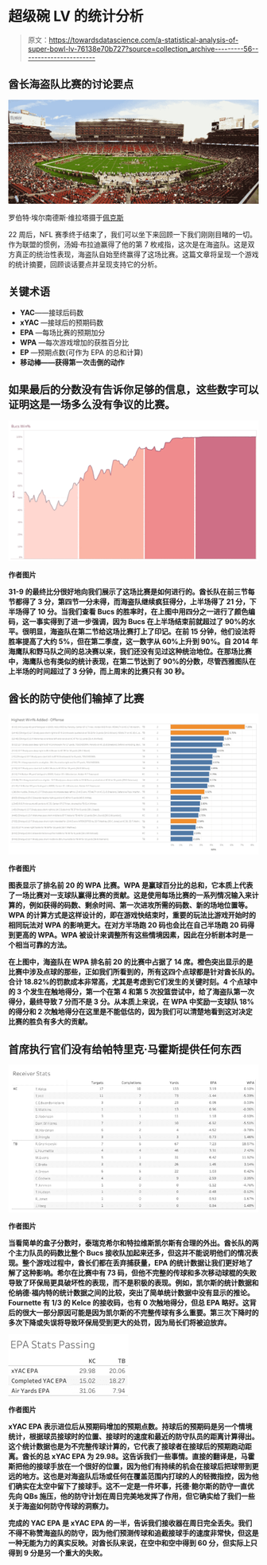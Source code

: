 # 超级碗 LV 的统计分析

> 原文：<https://towardsdatascience.com/a-statistical-analysis-of-super-bowl-lv-76138e70b727?source=collection_archive---------56----------------------->

## 酋长海盗队比赛的讨论要点

![](img/f4a540adc4b42ac3d0330f3ec192d44f.png)

罗伯特·埃尔南德斯·维拉塔摄于[佩克斯](https://www.pexels.com/photo/nfl-stadium-field-full-with-crowd-watching-the-game-during-daytime-128457/?utm_content=attributionCopyText&utm_medium=referral&utm_source=pexels)

22 周后，NFL 赛季终于结束了，我们可以坐下来回顾一下我们刚刚目睹的一切。作为联盟的惯例，汤姆·布拉迪赢得了他的第 7 枚戒指，这次是在海盗队。这是双方真正的统治性表现，海盗队自始至终赢得了这场比赛。这篇文章将呈现一个游戏的统计摘要，回顾谈话要点并呈现支持它的分析。

## 关键术语

*   **YAC**——接球后码数
*   **xYAC** —接球后的预期码数
*   **EPA** —每场比赛的预期加分
*   **WPA** —每次游戏增加的获胜百分比
*   **EP** —预期点数(可作为 EPA 的总和计算)
*   **移动******棒**——获得第一次击倒的动作**

## **如果最后的分数没有告诉你足够的信息，这些数字可以证明这是一场多么没有争议的比赛。**

**![](img/6e7c23d89bf27fcbb807951afba64daf.png)**

**作者图片**

**31-9 的最终比分很好地向我们展示了这场比赛是如何进行的。酋长队在前三节每节都得了 3 分，第四节一分未得，而海盗队继续疯狂得分，上半场得了 21 分，下半场得了 10 分。当我们查看 Bucs 的胜率时，在上图中用四分之一进行了颜色编码，这一事实得到了进一步强调，因为 Bucs 在上半场结束前就超过了 90%的水平。很明显，海盗队在第二节给这场比赛打上了印记。在前 15 分钟，他们设法将胜率提高了大约 5%，但在第二季度，这一数字从 60%上升到 90%。自 2014 年海鹰队和野马队之间的总决赛以来，我们还没有见过这种统治地位。在那场比赛中，海鹰队也有类似的统计表现，在第二节达到了 90%的分数，尽管西雅图队在上半场的时间超过了 3 分钟，而上周末的比赛只有 30 秒。**

## **酋长的防守使他们输掉了比赛**

**![](img/f752e346bc0514dc427f85e753a36ec6.png)**

**作者图片**

**图表显示了排名前 20 的 WPA 比赛。WPA 是赢球百分比的总和，它本质上代表了一场比赛对一支球队赢得比赛的贡献。这是使用每场比赛的一系列情况输入来计算的，例如获得的码数、剩余时间、第一次进攻所需的码数、新的场地位置等。WPA 的计算方式是这样设计的，即在游戏快结束时，重要的玩法比游戏开始时的相同玩法对 WPA 的影响更大。在对方半场跑 20 码也会比在自己半场跑 20 码得到更高的 WPA。WPA 被设计来调整所有这些情境因素，因此在分析剧本时是一个相当可靠的方法。**

**在上图中，海盗队在 WPA 排名前 20 的比赛中占据了 14 席。橙色突出显示的是比赛中涉及点球的那些，正如我们所看到的，所有这四个点球都是针对酋长队的。合计 18.82%的罚款成本非常高，尤其是考虑到它们发生的关键时刻。4 个点球中的 3 个发生在触地得分，第一个在第 4 和第 5 次投篮尝试中，给了海盗队第一次得分，最终导致 7 分而不是 3 分。从本质上来说，在 WPA 中奖励一支球队 18%的得分和 2 次触地得分在这里是不能低估的，因为我们可以清楚地看到这对决定比赛的胜负有多大的贡献。**

## **首席执行官们没有给帕特里克·马霍斯提供任何东西**

**![](img/bbfd587070fdfc13fa3440076542a1f4.png)**

**作者图片**

**当看简单的盒子分数时，泰瑞克希尔和特拉维斯凯尔斯有合理的外出。酋长队的两个主力队员的码数比整个 Bucs 接收队加起来还多，但这并不能说明他们的情况表现。整个游戏过程中，酋长们都在丢弃捕获量，EPA 的统计数据让我们更好地了解了这种影响。希尔在比赛中有 73 码，但他不完整的传球和多次移动球棍的失败导致了环保局更具破坏性的表现，而不是积极的表现。例如，凯尔斯的统计数据和伦纳德·福内特的统计数据之间的比较，突出了简单统计数据中没有显示的推论。Fournette 有 1/3 的 Kelce 的接收码，也有 0 次触地得分，但总 EPA 略好。这背后的很大一部分原因可能是因为凯尔斯的不完整传球有多么重要。第三次下降时的多次下降或失误将导致环保局受到更大的处罚，因为局长们将被迫放弃。**

**![](img/f38d7df785a1e43d9efdeef059db1a65.png)**

**作者图片**

**xYAC EPA 表示进位后从预期码增加的预期点数。持球后的预期码是另一个情境统计，根据球员接球时的位置、接球时的速度和最近的防守队员的距离计算得出。这个统计数据也是为不完整传球计算的，它代表了接球者在接球后的预期跑动距离。酋长的总 xYAC EPA 为 29.98。这告诉我们一些事情。直接的翻译是，马霍斯把他的接球手放在一个很好的位置，因为他们有持续的机会在接球后把球带到更远的地方。这也是对海盗队后场或任何在覆盖范围内打球的人的轻微指控，因为他们确实在太空中留下了接球手。这不一定是一件坏事，托德·鲍尔斯的防守一直优先向 QBs 施压，他的防守计划在周日完美地发挥了作用，但它确实给了我们一些关于海盗如何防守传球的洞察力。**

**完成的 YAC EPA 是 xYAC EPA 的一半，告诉我们接收器在周日完全丢失。我们不得不称赞海盗队的防守，因为他们预测传球和追截接球手的速度非常快，但这是一种无能为力的真实反映。对酋长队来说，在空中和空中得到 60 分，但实际上只得到 9 分是另一个重大的失败。**